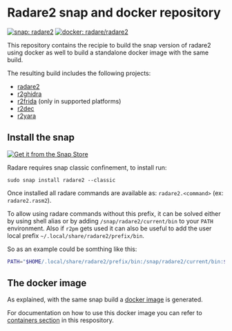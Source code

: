 # Radare2 snap and docker repository

[![snap: radare2](https://snapcraft.io/radare2/badge.svg "snap latest stable version")](https://snapcraft.io/radare2)
[![docker: radare/radare2](https://img.shields.io/docker/pulls/radare/radare2?logo=docker&logoColor=white&label=radare%2Fradare2 "docker pulls")](https://hub.docker.com/r/radare/radare2)

This repository contains the recipie to build the snap version of radare2 using docker as well to build a standalone docker image with the same build.

The resulting build includes the following projects:

* [radare2](https://github.com/radareorg/radare2)
* [r2ghidra](https://github.com/radareorg/r2ghidra)
* [r2frida](https://github.com/nowsecure/r2frida) (only in supported platforms)
* [r2dec](https://github.com/wargio/r2dec-js)
* [r2yara](https://github.com/radareorg/r2yara)

## Install the snap

[![Get it from the Snap Store](https://snapcraft.io/static/images/badges/en/snap-store-black.svg)](https://snapcraft.io/radare2)

Radare requires snap classic confinement, to install run:
```
sudo snap install radare2 --classic
```
Once installed all radare commands are available as:
`radare2.<command>` (ex: `radare2.rasm2`).

To allow using radare commands without this prefix, it can be solved either by using shell alias or by adding `/snap/radare2/current/bin` to your `PATH` environment.
Also if `r2pm` gets used it can also be useful to add the user local prefix `~/.local/share/radare2/prefix/bin`.

So as an example could be somthing like this:
```sh
PATH="$HOME/.local/share/radare2/prefix/bin:/snap/radare2/current/bin:$PATH"
```



## The docker image

As explained, with the same snap build a [docker image](https://hub.docker.com/r/radare/radare2) is generated.

For documentation on how to use this docker image you can refer to [containers section](README-containers.md) in this respository.
